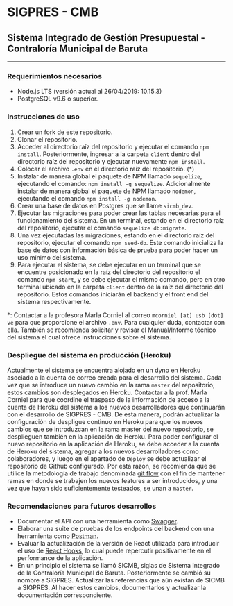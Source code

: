 # SIGPRES - CMB
## Sistema Integrado de Gestión Presupuestal - Contraloría Municipal de Baruta

---
### Requerimientos necesarios
 - Node.js LTS (versión actual al 26/04/2019: 10.15.3)
 - PostgreSQL v9.6 o superior.

### Instrucciones de uso
1) Crear un fork de este repositorio.
2) Clonar el repositorio. 
3) Acceder al directorio raíz del repositorio y ejecutar el comando `npm install`. Posteriormente, ingresar a la carpeta `client` dentro del directorio raíz del repositorio y ejecutar nuevamente `npm install`.
4) Colocar el archivo `.env` en el directorio raíz del repositorio. (*)
5) Instalar de manera global el paquete de NPM llamado `sequelize`, ejecutando el comando: `npm install -g sequelize`. Adicionalmente instalar de manera global el paquete de NPM llamado `nodemon`, ejecutando el comando `npm install -g nodemon`. 
6) Crear una base de datos en Postgres que se llame `sicmb_dev`.
7) Ejecutar las migraciones para poder crear las tablas necesarias para el funcionamiento del sistema. En un terminal, estando en el directorio raíz del repositorio, ejecutar el comando `sequelize db:migrate`. 
8) Una vez ejecutadas las migraciones, estando en el directorio raíz del repositorio, ejecutar el comando `npm seed-db`. Este comando inicializa la base de datos con información básica de prueba para poder hacer un uso mínimo del sistema. 
9) Para ejecutar el sistema, se debe ejecutar en un terminal que se encuentre posicionado en la raíz del directorio del repositorio el comando `npm start`, y se debe ejecutar el mismo comando, pero en otro terminal ubicado en la carpeta `client` dentro de la raíz del directorio del repositorio. Estos comandos iniciarán el backend y el front end del sistema respectivamente.

\*: Contactar a la profesora Marla Corniel al correo `mcorniel [at] usb [dot] ve` para que proporcione el archivo `.env`. Para cualquier duda, contactar con ella. También se recomienda solicitar y revisar el Manual/Informe técnico del sistema el cual ofrece instrucciones sobre el sistema.

### Despliegue del sistema en producción (Heroku)
Actualmente el sistema se encuentra alojado en un dyno en Heroku asociado a la cuenta de correo creada para el desarrollo del sistema. Cada vez que se introduce un nuevo cambio en la rama `master` del repositorio, estos cambios son desplegados en Heroku. Contactar a la prof. Marla Corniel para que coordine el traspaso de la información de acceso a la cuenta de Heroku del sistema  a los nuevos desarrolladores que continuarán con el desarrollo de SIGPRES - CMB. De esta manera, podrán actualizar la configuración de despligue continuo en Heroku para que los nuevos cambios que se introduzcan en la rama master del nuevo repositorio, se desplieguen también en la aplicación de Heroku. Para poder configurar el nuevo repositorio en la aplicación de Heroku, se debe acceder a la cuenta de Heroku del sistema, agregar a los nuevos desarrolladores como colaboradores, y luego en el apartado de `Deploy` se debe actualizar el repositorio de Github configurado. Por esta razón, se recomienda que se utilice la metodología de trabajo denominada [git flow](https://nvie.com/posts/a-successful-git-branching-model/) con el fin de mantener ramas en donde se trabajen los nuevos features a ser introducidos, y una vez que hayan sido suficientemente testeados, se unan a `master`. 

### Recomendaciones para futuros desarrollos
 - Documentar el API con una herramienta como [Swagger](https://swagger.io/). 
 - Elaborar una suite de pruebas de los endpoints del backend con una herramienta como [Postman](https://www.getpostman.com/). 
 - Evaluar la actualización de la versión de React utilizada para introducir el uso de [React Hooks](https://reactjs.org/docs/hooks-intro.html), lo cual puede repercutir positivamente en el performance de la aplicación.
  - En un principio el sistema se llamó SICMB, siglas de Sistema Integrado de la Contraloría Municipal de Baruta. Posteriormente se cambió su nombre a SIGPRES. Actualizar las referencias que aún existan de SICMB a SIGPRES. Al hacer estos cambios, documentarlos y actualizar la documentación correspondiente. 
